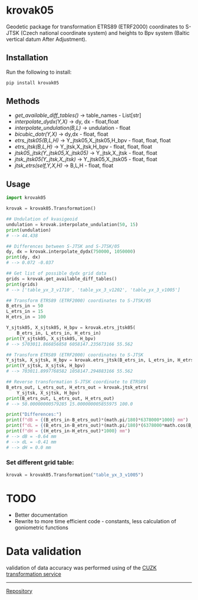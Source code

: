 # krovak05

Geodetic package for transformation ETRS89 (ETRF2000) coordinates to S-JTSK (Czech national coordinate system)
and heights to Bpv system (Baltic vertical datum After Adjustment).

## Installation

Run the following to install:

```python
pip install krovak05
```

## Methods

- _get_available_diff_tables()_ -> table_names - List[str]
- _interpolate_dydx(Y,X)_ -> dy, dx - float,float
- _interpolate_undulation(B,L)_ -> undulation - float
- _bicubic_dotr(Y,X)_ -> dy,dx - float, float
- _etrs_jtsk05(B,L,H)_ -> Y_jtsk05,X_jtsk05,H_bpv - float, float, float
- _etrs_jtsk(B,L,H)_ -> Y_jtsk,X_jtsk,H_bpv - float, float, float
- _jtsk05_jtsk(Y_jtsk05,X_jtsk05)_ -> Y_jtsk,X_jtsk - float, float
- _jtsk_jtsk05(Y_jtsk,X_jtsk)_ -> Y_jtsk05,X_jtsk05 - float, float
- _jtsk_etrs(self,Y,X,H)_ -> B,L,H - float, float

## Usage

```python
import krovak05

krovak = krovak05.Transformation()

## Undulation of kvasigeoid
undulation = krovak.interpolate_undulation(50, 15)
print(undulation)
# --> 44.438

## Differences between S-JTSK and S-JTSK/05
dy, dx = krovak.interpolate_dydx(750000, 1050000)
print(dy, dx)
# --> 0.072 -0.037

## Get list of possible dydx grid data
grids = krovak.get_available_diff_tables()
print(grids)
# --> ['table_yx_3_v1710', 'table_yx_3_v1202', 'table_yx_3_v1005']

## Transform ETRS89 (ETRF2000) coordinates to S-JTSK/05
B_etrs_in = 50
L_etrs_in = 15
H_etrs_in = 100

Y_sjtsk05, X_sjtsk05, H_bpv = krovak.etrs_jtsk05(
    B_etrs_in, L_etrs_in, H_etrs_in)
print(Y_sjtsk05, X_sjtsk05, H_bpv)
# --> 5703011.866856858 6058147.235673166 55.562

## Transform ETRS89 (ETRF2000) coordinates to S-JTSK
Y_sjtsk, X_sjtsk, H_bpv = krovak.etrs_jtsk(B_etrs_in, L_etrs_in, H_etrs_in)
print(Y_sjtsk, X_sjtsk, H_bpv)
# --> 703011.8997768582 1058147.294883166 55.562

## Reverse transformation S-JTSK coordinate to ETRS89
B_etrs_out, L_etrs_out, H_etrs_out = krovak.jtsk_etrs(
    Y_sjtsk, X_sjtsk, H_bpv)
print(B_etrs_out, L_etrs_out, H_etrs_out)
# --> 50.00000000579285 15.000000005855975 100.0

print("Differences:")
print(f"dB = {(B_etrs_in-B_etrs_out)*(math.pi/180)*6378000*1000} mm")
print(f"dL = {(B_etrs_in-B_etrs_out)*(math.pi/180)*(6378000*math.cos(B_etrs_in*(math.pi/180)))*1000} mm")
print(f"dH = {(H_etrs_in-H_etrs_out)*1000} mm")
# --> dB = -0.64 mm
# --> dL = -0.41 mm
# --> dH = 0.0 mm
```

### Set different grid table:

```python
krovak = krovak05.Transformation("table_yx_3_v1005")
```

# TODO

- Better documentation
- Rewrite to more time efficient code - constants, less calculation of goniometric functions

# Data validation

validation of data accuracy was performed using of the [CUZK transformation service](<https://geoportal.cuzk.cz/(S(idlg1tno0nodmoby14poaa1d))/Default.aspx?mode=TextMeta&text=wcts&menu=19>)

---

[Repository](https://github.com/SteveeH/krovak05)
